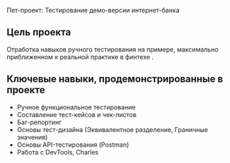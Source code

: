 Пет-проект: Тестирование демо-версии интернет-банка

## Цель проекта
Отработка навыков ручного тестирования на примере, максимально приближенном к реальной практике в финтехе .

## Ключевые навыки, продемонстрированные в проекте
- Ручное функциональное тестирование
- Составление тест-кейсов и чек-листов 
- Баг-репортинг 
- Основы тест-дизайна (Эквивалентное разделение, Граничные значения)
- Основы API-тестирования (Postman)
- Работа с DevTools, Charles
